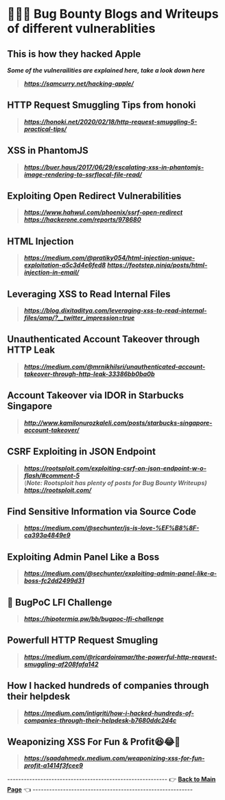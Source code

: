 # 👨🏻‍💻 Bug Bounty Blogs and Writeups of different vulnerablities
## This is how they hacked Apple
***Some of the vulnerailities are explained here, take a look down here***
> ***https://samcurry.net/hacking-apple/***
## HTTP Request Smuggling Tips from honoki
> ***https://honoki.net/2020/02/18/http-request-smuggling-5-practical-tips/***
## XSS in PhantomJS
> ***https://buer.haus/2017/06/29/escalating-xss-in-phantomjs-image-rendering-to-ssrflocal-file-read/***
## Exploiting Open Redirect Vulnerabilities
> ***https://www.hahwul.com/phoenix/ssrf-open-redirect***     
> ***https://hackerone.com/reports/978680***
## HTML Injection
> ***https://medium.com/@pratiky054/html-injection-unique-exploitation-a5c3d4e6fed8***
> ***https://footstep.ninja/posts/html-injection-in-email/***
## Leveraging XSS to Read Internal Files
> ***https://blog.dixitaditya.com/leveraging-xss-to-read-internal-files/amp/?__twitter_impression=true***
## Unauthenticated Account Takeover through HTTP Leak
> ***https://medium.com/@mrnikhilsri/unauthenticated-account-takeover-through-http-leak-33386bb0ba0b***
## Account Takeover via IDOR in Starbucks Singapore
> ***http://www.kamilonurozkaleli.com/posts/starbucks-singapore-account-takeover/***
## CSRF Exploiting in JSON Endpoint
> ***https://rootsploit.com/exploiting-csrf-on-json-endpoint-w-o-flash/#comment-5***      
(***Note: Rootsploit has plenty of posts for Bug Bounty Writeups)***      
> ***https://rootsploit.com/*** 
## Find Sensitive Information via Source Code
> ***https://medium.com/@sechunter/js-is-love-%EF%B8%8F-ca393a4849e9***
## Exploiting Admin Panel Like a Boss
> ***https://medium.com/@sechunter/exploiting-admin-panel-like-a-boss-fc2dd2499d31***
## 🐞 BugPoC LFI Challenge
> ***https://hipotermia.pw/bb/bugpoc-lfi-challenge***
## Powerfull HTTP Request Smugling
> ***https://medium.com/@ricardoiramar/the-powerful-http-request-smuggling-af208fafa142***
## How I hacked hundreds of companies through their helpdesk
> ***https://medium.com/intigriti/how-i-hacked-hundreds-of-companies-through-their-helpdesk-b7680ddc2d4c***
## Weaponizing XSS For Fun & Profit😆😂🤣
> ***https://saadahmedx.medium.com/weaponizing-xss-for-fun-profit-a1414f3fcee9***


---------------------------------------------------------- 👉 **[Back to Main Page](https://github.com/thevillagehacker/Bug-Hunting)** 👈 ----------------------------------------------------------
